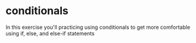 # conditionals
In this exercise you'll practicing using conditionals to get more comfortable using if, else, and else-if statements
